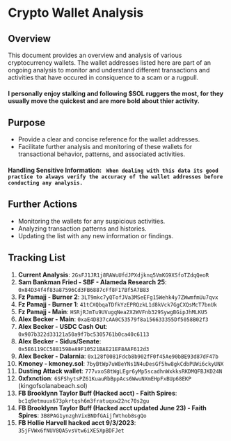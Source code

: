# Crypto Wallet Analysis

## Overview

This document provides an overview and analysis of various cryptocurrency wallets. The wallet addresses listed here are part of an ongoing analysis to monitor and understand different transactions and activities that have occured in consiquence to a scam or a rugpull. <br>

#### I personally enjoy stalking and following $SOL ruggers the most, for they usually move the quickest and are more bold about thier activity.

## Purpose

- Provide a clear and concise reference for the wallet addresses.
- Facilitate further analysis and monitoring of these wallets for transactional behavior, patterns, and associated activities.

#### Handling Sensitive Information: ` When dealing with this data its good practice to always verify the accuracy of the wallet addresses before conducting any analysis.`

## Further Actions

- Monitoring the wallets for any suspicious activities.
- Analyzing transaction patterns and histories.
- Updating the list with any new information or findings.

## Tracking List

1. **Current Analysis**: `2GsFJ1JR1j8RAWuUfdJPXdjknq5VmKG9XSfoTZdqQeoR`
2. **Sam Bankman Fried - SBF - Alameda Research 25**: `0x84D34f4f83a87596Cd3FB6887cFf8F17Bf5A7B83`
3. **Fz Pamajj - Burner 2**: `3LT9mkc7yQTofJVa3MSeEFg15Wehk4y7ZWwmfmUu7qvx`
4. **Fz Pamajj - Burner 1**: `41tCXQbqaTDfkYzEPRQzkL1d8kVck7GgCXQsMcT7bnUk`
5. **Fz Pamajj - Main**: `HSRjRJmTu9UVugqNea2X2WVFnb329SywgBGipJhMLKU5`
6. **Alex Becker - Main**: `0xaE4D837cAA0C53579f8a156633355Df5058B02f3`
7. **Alex Becker - USDC Cash Out**: `0x907b322d33121a50a9f7bc5305761b0ca40c6113`
8. **Alex Becker - Sidus/Senate**: `0x5E6119CC5881598eA9F10521BAE21EF8AAF612d3`
9. **Alex Becker - Dalarnia**: `0x128f0081Fdcb8b902fF0f45Ae90bBE93d87dF47b`
10. **Kmoney - kmoney.sol**: `7byBtWp7uW8eYNs1N4uDesGf5hw8gkCdbPUWi6ckyUNX`
11. **Dusting Attack wallet**: `777vxoS8tWgLEgr6yMp5scadhnWxkksRKDMQFBJKD24N`
12. **0xfxnction**: `6SFShytsPZ61KuauRbBppAcs6WwuNXmEHpFxBUp68EKP` (kingofsolanabeach.sol)
13. **FB Brooklynn Taylor Buff (Hacked acct) - Faith Spires**: `bc1q9etmuux673pkrtqsh6m3fratuqxw22nc70s2gu`
14. **FB Brooklynn Taylor Buff (Hacked acct updated June 23) - Faith Spires**: `3B8PAG1ynzghVixBNDfGAijfWthob8sgQo`
15. **FB Hollie Harvell hacked acct 9/3/2023**: `35jFVWx6fNUV8QA5vsVtw6iXE5XpBDFJet`
